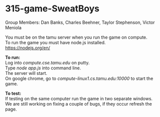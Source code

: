 # 315-game-SweatBoys

Group Members: Dan Banks, Charles Beehner, Taylor Stephenson, Victor Meniola

You must be on the tamu server when you run the game on compute.  
To run the game you must have node.js installed.  
https://nodejs.org/en/

**To run:**  
Log into *compute.cse.tamu.edu* on putty.  
Type *node app.js* into command line.  
The server will start.  
On google chrome, go to *compute-linux1.cs.tamu.edu:10000* to start the game.

**To test:**  
If testing on the same computer run the game in two separate windows.  
We are still working on fixing a couple of bugs, if they occur refresh the page.
